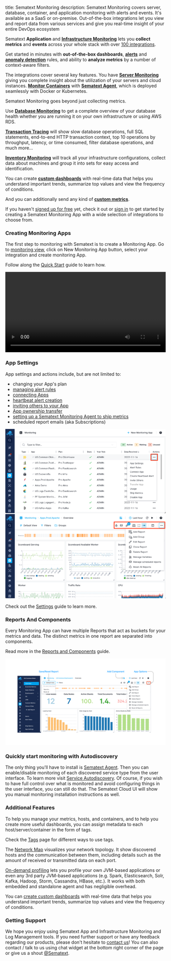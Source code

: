 title: Sematext Monitoring
description: Sematext Monitoring covers server, database, container, and application monitoring with alerts and events. It's available as a SaaS or on-premise. Out-of-the-box integrations let you view and report data from various services and give you real-time insight of your entire DevOps ecosystem

Sematext **Application** and [**Infrastructure Monitoring**](../monitoring/infrastructure) lets you **collect metrics** and **events** across your whole stack with over [100 integrations](https://sematext.com/integrations/). 

Get started in minutes with **out-of-the-box dashboards**, [**alerts**](https://sematext.com/alerts/) and [**anomaly detection**](https://sematext.com/alerts/) rules, and ability to **analyze metrics** by a number of context-aware filters.

The integrations cover several key features. You have [**Server Monitoring**](../monitoring/#setting-up-monitoring-agents) giving you complete insight about the utilization of your servers and cloud instances. [**Monitor Containers**](../monitoring/containers) with [**Sematext Agent**](../agents/sematext-agent/), which is deployed seamlessly with Docker or Kubernetes.

Sematext Monitoring goes beyond just collecting metrics. 

Use [**Database Monitoring**](https://sematext.com/database-monitoring/) to get a complete overview of your database health whether you are running it on your own infrastructure or using AWS RDS. 

[**Transaction Tracing**](https://sematext.com/tracing/) will show slow database operations, full SQL statements, end-to-end HTTP transaction context, top 10 operations by throughput, latency, or time consumed, filter database operations, and much more...

[**Inventory Monitoring**](https://sematext.com/docs/monitoring/inventory/) will track all your infrastructure configurations, collect data about machines and group it into sets for easy access and identification.

You can create [**custom dashboards**](../dashboards/) with real-time data that helps you understand important trends, summarize top values and view the frequency of conditions.

And you can additionally send any kind of [**custom metrics**](./custom-metrics).

If you haven't [signed up for free](https://apps.sematext.com/ui/registration) yet, check it out or [sign in](https://apps.sematext.com/ui/login/) to get started by creating a Sematext Monitoring App with a wide selection of integrations to choose from.


### Creating Monitoring Apps

The first step to monitoring with Sematext is to create a Monitoring App. Go to [monitoring view](https://apps.sematext.com/ui/monitoring), click on New Monitoring App button, select your integration and create monitoring App.

Follow along the [Quick Start](./quick-start) guide to learn how.

<video style="display:block; width:100%; height:auto;" controls autoplay>
  <source src="https://cdn.sematext.com/videos/sematext-create-docker-app.mp4" type="video/mp4" />
</video>

### App Settings

App settings and actions include, but are not limited to:

  - changing your App's plan
  - [managing alert rules](../alerts)
  - [connecting Apps](https://sematext.com/docs/guide/integrations-guide/#connected-apps)
  - [heartbeat alert creation](https://sematext.com/docs/alerts/creating-heartbeat-alerts/)
  - [inviting others to your App](https://sematext.com/docs/team/app-guests/)
  - [App ownership transfer](https://sematext.com/docs/team/transfer-apps/)
  - [setting up a Sematext Monitoring Agent to ship metrics](https://sematext.com/docs/monitoring/quick-start/#setting-up-monitoring-agents)
  - scheduled report emails (aka Subscriptions)

<img class="content-modal-image" alt="Sematext Monitoring App Settings UI screen" src="../images/monitoring/monitoring-app-actions.png" title="Sematext Monitoring App Actions">

<img class="content-modal-image" alt="Sematext Monitoring App Settings UI screen" src="../images/monitoring/monitoring-app-options.png" title="Sematext Monitoring App Options">

Check out the [Settings](./settings) guide to learn more.

### Reports And Components

Every Monitoring App can have multiple Reports that act as buckets for your metrics and data. The distinct metrics in one report are separated into components.

Read more in the [Reports and Components](./reports-and-components) guide.

<img class="content-modal-image" alt="Sematext Monitoring App Options UI screen" src="../images/monitoring/monitoring-app-reports.png" title="Sematext Monitoring App Options">

### Quickly start monitoring with Autodiscovery

The only thing you'll have to install is [Sematext Agent](../agents/sematext-agent). Then you can enable/disable monitoring of each discovered service type from the user interface. To learn more visit [Service Autodiscovery](./autodiscovery). Of course, if you wish to have full control over what is monitored and avoid configuring things in the user interface, you can still do that. The Sematext Cloud UI will show you manual monitoring installation instructions as well.
 

### Additional Features

To help you manage your metrics, hosts, and containers, and to help you create more useful dashboards, you can assign metadata to each host/server/container in the form of tags.

Check the [Tags](./tags) page for different ways to use tags.

The [Network Map](network-map) visualizes your network topology.  It show discovered hosts and the communication between them, including  details such as the amount of received or transmitted data on each port.

[On-demand profiling](on-demand-profiling) lets you profile your own JVM-based applications or even any 3rd party JVM-based applications (e.g. Spark, Elasticsearch, Solr, Kafka, Hadoop, Storm, Cassandra, HBase, etc.).  It works with both embedded and standalone agent and has negligible overhead.

You can [create custom dashboards](../dashboards) with real-time data that helps you understand important trends, summarize top values and view the frequency of conditions.

### Getting Support

We hope you enjoy using Sematext App and Infrastructure Monitoring and Log Management tools. If you need further support or have any feedback regarding our products, please don't hesitate to [contact us](mailto:support@sematext.com)! You can also contact / talk to us using chat widget at the bottom right corner of the page or give us a shout [@Sematext](https://twitter.com/sematext). 
